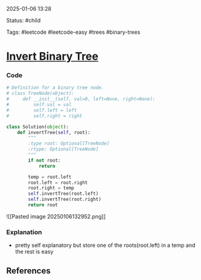 
2025-01-06  13:28

Status: #child

Tags: #leetcode #leetcode-easy #trees #binary-trees 

# [Invert Binary Tree](https://leetcode.com/problems/invert-binary-tree/)

### Code

```python
# Definition for a binary tree node.
# class TreeNode(object):
#     def __init__(self, val=0, left=None, right=None):
#         self.val = val
#         self.left = left
#         self.right = right

class Solution(object):
    def invertTree(self, root):
        """
        :type root: Optional[TreeNode]
        :rtype: Optional[TreeNode]
        """
        if not root:
            return 

        temp = root.left
        root.left = root.right
        root.right = temp
        self.invertTree(root.left)
        self.invertTree(root.right)
        return root
```

![[Pasted image 20250106132952.png]]
### Explanation
- pretty self explanatory but store one of the roots(root.left) in a temp and the rest is easy

## References

